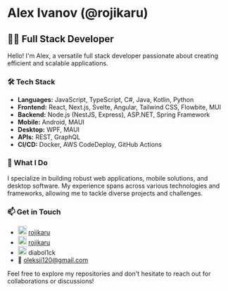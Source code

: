 # Alex Ivanov (@rojikaru)

## 👨‍💻 Full Stack Developer

Hello! I'm Alex, a versatile full stack developer passionate about creating efficient and scalable applications.

### 🛠️ Tech Stack

- **Languages:** JavaScript, TypeScript, C#, Java, Kotlin, Python
- **Frontend:** React, Next.js, Svelte, Angular, Tailwind CSS, Flowbite, MUI
- **Backend:** Node.js (NestJS, Express), ASP.NET, Spring Framework
- **Mobile:** Android, MAUI
- **Desktop:** WPF, MAUI
- **APIs:** REST, GraphQL
- **CI/CD:** Docker, AWS CodeDeploy, GitHub Actions

### 🚀 What I Do

I specialize in building robust web applications, mobile solutions, and desktop software. My experience spans across various technologies and frameworks, allowing me to tackle diverse projects and challenges.

### 📫 Get in Touch 

- <img src="https://github.githubassets.com/favicons/favicon.svg" alt="Github" width="20" height="20"> [rojikaru](https://github.com/rojikaru)
- <img src="https://static.licdn.com/aero-v1/sc/h/akt4ae504epesldzj74dzred8" alt="LinkedIn" width="20" height="20"> [rojikaru](https://www.linkedin.com/in/rojikaru/)
- <img src="https://cdn.prod.website-files.com/6257adef93867e50d84d30e2/636e0a6ca814282eca7172c6_icon_clyde_white_RGB.svg" alt="Discord" width="20" height="20"> diabol1ck
- :email: oleksii120@gmail.com

Feel free to explore my repositories and don't hesitate to reach out for collaborations or discussions!
